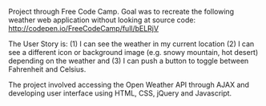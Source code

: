 Project through Free Code Camp. Goal was to recreate the following weather web application without looking at source code: http://codepen.io/FreeCodeCamp/full/bELRjV

The User Story is:  (1) I can see the weather in my current location (2) I can see a different icon or background image (e.g. snowy mountain, hot desert) depending on the weather and (3) I can push a button to toggle between Fahrenheit and Celsius.

The project involved accessing the Open Weather API through AJAX and developing user interface using HTML, CSS, jQuery and Javascript.


